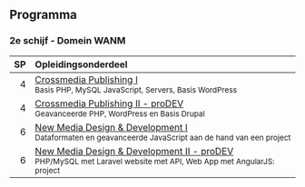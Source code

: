 Programma
---------

### 2e schijf - Domein WANM

| SP | Opleidingsonderdeel                                                                                                        |
|---:|:---------------------------------------------------------------------------------------------------------------------------|
|  4 | [Crossmedia Publishing I][]<br><small>Basis PHP, MySQL JavaScript, Servers, Basis WordPress</small>                        |
|  4 | [Crossmedia Publishing II - proDEV][]<br><small>Geavanceerde PHP, WordPress en Basis Drupal</small>                                 |
|  6 | [New Media Design & Development I][]<br><small>Dataformaten en geavanceerde JavaScript aan de hand van een project</small> |
|  6 | [New Media Design & Development II - proDEV][]<br><small>PHP/MySQL met Laravel website met API, Web App met AngularJS: project</small> |

[Crossmedia Publishing I]:https://bamaflexweb.arteveldehs.be/BMFUIDetailxOLOD.aspx?a=56963&b=5&c=1
[Crossmedia Publishing II - proDEV]:https://bamaflexweb.arteveldehs.be/BMFUIDetailxOLOD.aspx?a=54647&b=5&c=1
[New Media Design & Development I]:https://bamaflexweb.arteveldehs.be/BMFUIDetailxOLOD.aspx?a=56975&b=5&c=1
[New Media Design & Development II - proDEV]:https://bamaflexweb.arteveldehs.be/BMFUIDetailxOLOD.aspx?a=56976&b=5&c=1
